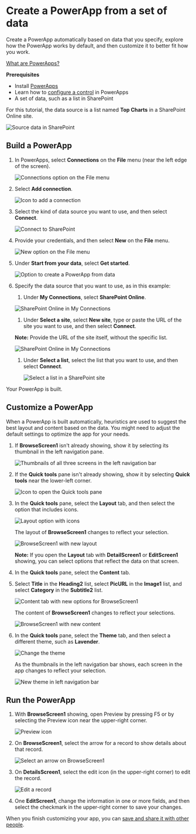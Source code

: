<properties
	pageTitle="Create a PowerApp from a set of data | Microsoft PowerApps"
	description="Create a PowerApp automatically based on an existing set of data that you specify and then customize the UI to better suit your needs."
	services=""
	suite="powerapps"
	documentationCenter="na"
	authors="AFTOwen"
	manager="dwrede"
	editor=""
	tags=""/>

<tags
   ms.service="powerapps"
   ms.devlang="na"
   ms.topic="get-started-article"
   ms.tgt_pltfrm="na"
   ms.workload="na"
   ms.date="11/21/2015"
   ms.author="anneta"/>

# Create a PowerApp from a set of data
Create a PowerApp automatically based on data that you specify, explore how the PowerApp works by default, and then customize it to better fit how you work.

[What are PowerApps?](http://aka.ms/pamktg)

**Prerequisites**

- Install [PowerApps](http://aka.ms/powerappsinstall)
- Learn how to [configure a control](get-started-test-drive.md#configure-a-control) in PowerApps
- A set of data, such as a list in SharePoint

For this tutorial, the data source is a list named **Top Charts** in a SharePoint Online site.

![Source data in SharePoint](./media/get-started-create-from-data/sharepoint-source.png)

## Build a PowerApp ##

1. In PowerApps, select **Connections** on the **File** menu (near the left edge of the screen).

	![Connections option on the File menu](./media/get-started-create-from-data/file-connections.jpg)

1. Select **Add connection**.

	![Icon to add a connection](./media/get-started-create-from-data/add-connection.png)

1. Select the kind of data source you want to use, and then select **Connect**.

	![Connect to SharePoint](./media/get-started-create-from-data/add-sharepoint.png)

1. Provide your credentials, and then select **New** on the **File** menu.

	![New option on the File menu](./media/get-started-create-from-data/file-new.jpg)

1. Under **Start from your data**, select **Get started**.

	![Option to create a PowerApp from data](./media/get-started-create-from-data/create-from-data.jpg)

1. Specify the data source that you want to use, as in this example:

	1. Under **My Connections**, select **SharePoint Online**.

	![SharePoint Online in My Connections](./media/get-started-create-from-data/my-connections.png)

	1. Under **Select a site**, select **New site**, type or paste the URL of the site you want to use, and then select **Connect**.

	**Note:** Provide the URL of the site itself, without the specific list.

	![SharePoint Online in My Connections](./media/get-started-create-from-data/new-site.png)

	1. Under **Select a list**, select the list that you want to use, and then select **Connect**.

		![Select a list in a SharePoint site](./media/get-started-create-from-data/choose-list.png)

Your PowerApp is built.

## Customize a PowerApp ##
When a PowerApp is built automatically, heuristics are used to suggest the best layout and content based on the data. You might need to adjust the default settings to optimize the app for your needs.

1. If **BrowseScreen1** isn't already showing, show it by selecting its thumbnail in the left navigation pane.

	![Thumbnails of all three screens in the left navigation bar](./media/get-started-create-from-data/browse-thumbnail.png)

1. If the **Quick tools** pane isn't already showing, show it by selecting **Quick tools** near the lower-left corner.

	![Icon to open the Quick tools pane](./media/get-started-create-from-data/open-quick-tools.jpg)

1. In the **Quick tools** pane, select the **Layout** tab, and then select the option that includes icons.

	![Layout option with icons](./media/get-started-create-from-data/choose-layout.png)

	The layout of **BrowseScreen1** changes to reflect your selection.

	![BrowseScreen1 with new layout](./media/get-started-create-from-data/browse-layout.png)

	**Note:** If you open the **Layout** tab with **DetailScreen1** or **EditScreen1** showing, you can select options that reflect the data on that screen.

1. In the **Quick tools** pane, select the **Content** tab.

1. Select **Title** in the **Heading2** list, select **PicURL** in the **Image1** list, and select **Category** in the **Subtitle2** list.

	![Content tab with new options for BrowseScreen1](./media/get-started-create-from-data/choose-content.png)

	The content of **BrowseScreen1** changes to reflect your selections.

	![BrowseScreen1 with new content](./media/get-started-create-from-data/browse-content.png)

1. In the **Quick tools** pane, select the **Theme** tab, and then select a different theme, such as **Lavender**.

	![Change the theme](./media/get-started-create-from-data/choose-theme.png)

	As the thumbnails in the left navigation bar shows, each screen in the app changes to reflect your selection.

	![New theme in left navigation bar](./media/get-started-create-from-data/left-nav-final.png)

## Run the PowerApp ##
1. With **BrowseScreen1** showing, open Preview by pressing F5 or by selecting the Preview icon near the upper-right corner.

	![Preview icon](./media/get-started-create-from-data/open-preview.png)

1. On **BrowseScreen1**, select the arrow for a record to show details about that record.

	![Select an arrow on BrowseScreen1](./media/get-started-create-from-data/select-record.png)

1. On **DetailsScreen1**, select the edit icon (in the upper-right corner) to edit the record.

	![Edit a record](./media/get-started-create-from-data/edit-record.png)

1. One **EditScreen1**, change the information in one or more fields, and then select the checkmark in the upper-right corner to save your changes.

When you finish customizing your app, you can [save and share it with other people](get-started-test-drive.md#save-and-share-your-powerapp).
